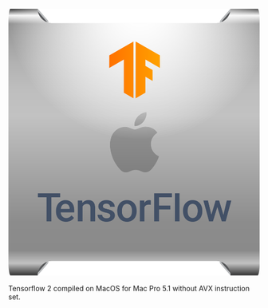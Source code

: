 ![alt text](https://raw.githubusercontent.com/alessandro893/tensorflow-macos-no_avx/master/tf.png)

Tensorflow 2 compiled on MacOS for Mac Pro 5.1 without AVX instruction set.
